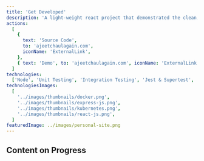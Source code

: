 ```yaml
---
title: 'Get Developed'
description: 'A light-weight react project that demonstrated the clean, reusable, and maintainable '
actions:
  [
    {
      text: 'Source Code',
      to: 'ajeetchaulagain.com',
      iconName: 'ExternalLink',
    },
    { text: 'Demo', to: 'ajeetchaulagain.com', iconName: 'ExternalLink' },
  ]
technologies:
  ['Node', 'Unit Testing', 'Integration Testing', 'Jest & Supertest', 'Express']
technologiesImages:
  [
    '../images/thumbnails/docker.png',
    '../images/thumbnails/express-js.png',
    '../images/thumbnails/kubernetes.png',
    '../images/thumbnails/react-js.png',
  ]
featuredImage: ../images/personal-site.png
---
```


## Content on Progress
